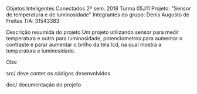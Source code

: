 Objetos Inteligentes Conectados 2º sem. 2018
Turma 05J11
Projeto: "Sensor de temperatura e de luminosidade"
Integrantes do grupo:
Denis Augusto de Freitas TIA: 31543383

Descrição resumida do projeto
Um projeto utilizando sensor para medir temperatura e outro para luminosidade, potenciometros para aumentar o contraste e parar aumentar o brilho da tela lcd, na qual mostra a temperatura e luminosidade.

Obs:

src/ deve conter os códigos desenvolvidos

doc/ documentação do projeto
